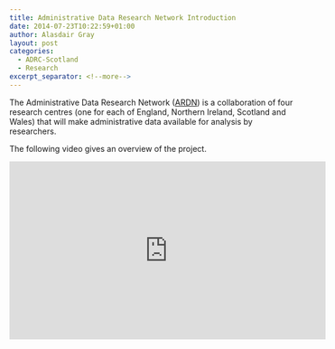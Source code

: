 ```yaml
---
title: Administrative Data Research Network Introduction
date: 2014-07-23T10:22:59+01:00
author: Alasdair Gray
layout: post
categories:
  - ADRC-Scotland
  - Research
excerpt_separator: <!--more-->
---
```

The Administrative Data Research Network ([ARDN](http://www.adrn.ac.uk/ "ADRN")) is a collaboration of four research centres (one for each of England, Northern Ireland, Scotland and Wales) that will make administrative data available for analysis by researchers.

The following video gives an overview of the project.

<iframe width="560" height="315" src="https://www.youtube.com/embed/ZiUn_oboLAE" title="YouTube video player" frameborder="0" allow="accelerometer; autoplay; clipboard-write; encrypted-media; gyroscope; picture-in-picture" allowfullscreen></iframe>
<!--more-->